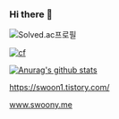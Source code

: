 ### Hi there 👋

![Solved.ac프로필](http://mazassumnida.wtf/api/v2/generate_badge?boj=swoon)

[![cf](http://cf.leed.at?id=swoon)](https://codeforces.com/profile/swoon)

[![Anurag's github stats](https://github-readme-stats.vercel.app/api?username=swoon)](https://github.com/anuraghazra/github-readme-stats)

https://swoon1.tistory.com/

www.swoony.me
